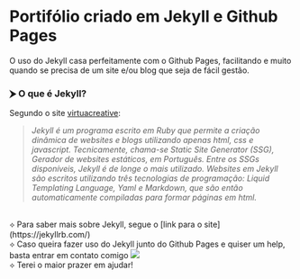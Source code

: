 # Portifólio criado em Jekyll e Github Pages

O uso do Jekyll casa perfeitamente com o Github Pages, facilitando e muito quando se precisa de um site e/ou blog que seja
de fácil gestão.

### ⮞ O que é Jekyll?
Segundo o site [virtuacreative](http://blog.virtuacreative.com.br/jekyll-for-beginners-introduction.html):
> _Jekyll é um programa escrito em Ruby que permite a criação dinâmica de websites e blogs utilizando apenas html, css e javascript.
Tecnicamente, chama-se Static Site Generator (SSG), Gerador de websites estáticos, em Português. Entre os SSGs disponíveis, Jekyll é de longe o mais utilizado.
Websites em Jekyll são escritos utilizando três tecnologias de programação: Liquid Templating Language, Yaml e Markdown, que são então automaticamente compiladas para formar páginas em html._
<br/>
⟡ Para saber mais sobre Jekyll, segue o [link para o site](https://jekyllrb.com/) 
<br/>
⟡ Caso queira fazer uso do Jekyll junto do Github Pages e quiser um help, basta entrar em contato comigo <a href="https://api.whatsapp.com/send?phone=5521974838314&text=Fala%20comigo"><img src="https://www.shareicon.net/data/16x16/2016/07/10/119959_whatsapp_512x512.png"/></a>
<br/>
⟡ Terei o maior prazer em ajudar!






<!-- # Creative Theme for Jekyll

A Jekyll implementation of the [Creative Theme](http://startbootstrap.com/template-overviews/creative/) template by [Start Bootstrap](http://startbootstrap.com).

Creative is a one page Bootstrap theme for creatives, small businesses, and other multipurpose uses.
The theme includes a number of rich features and plugins that you can use as a great boilerplate for your next Jekyll project! 

See it live in action at <https://volny.github.io/creative-theme-jekyll/>

## To use the Creative Theme template in your project

- Start by adding your info in `_config.yml`
- In `_layouts/front.html` reorder or remove section as you prefer. -->

